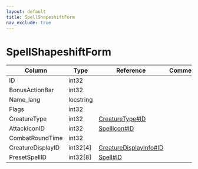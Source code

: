 ```yaml
---
layout: default
title: SpellShapeshiftForm
nav_exclude: true
---
```

# SpellShapeshiftForm

| Column | Type | Reference | Comment |
|--------|------|-----------|---------|
|ID|int32|||
|BonusActionBar|int32|||
|Name_lang|locstring|||
|Flags|int32|||
|CreatureType|int32|[CreatureType#ID](CreatureType)||
|AttackIconID|int32|[SpellIcon#ID](SpellIcon)||
|CombatRoundTime|int32|||
|CreatureDisplayID|int32[4]|[CreatureDisplayInfo#ID](CreatureDisplayInfo)||
|PresetSpellID|int32[8]|[Spell#ID](Spell)||
